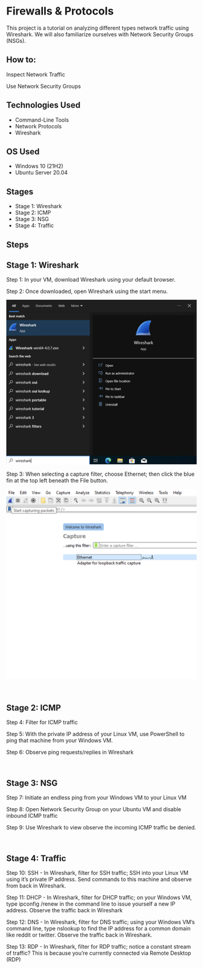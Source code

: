 
<h1>Firewalls & Protocols</h1>
This project is a tutorial on analyzing different types network traffic using Wireshark. We will also familiarize ourselves with Network Security Groups (NSGs). <br />


<h2>How to:</h2>


<p>
Inspect Network Traffic </p>
<p>
Use Network Security Groups </p>



<h2>Technologies Used</h2>

- Command-Line Tools
- Network Protocols
- Wireshark

<h2>OS Used </h2>

- Windows 10 (21H2)
- Ubuntu Server 20.04

<h2>Stages</h2>

- Stage 1: Wireshark
- Stage 2: ICMP
- Stage 3: NSG
- Stage 4: Traffic

<h2>Steps</h2>

<p>
<h2>Stage 1: Wireshark</h2>

Step 1: In your VM, download Wireshark using your default browser.

Step 2: Once downloaded, open Wireshark using the start menu.

![](media/STEP%202%20-%20OPEN%20WIRESHARK.png)

Step 3: When selecting a capture filter, choose Ethernet; then click the blue fin at the top left beneath the File button.

![](media/STEP%203%20-%20BEGIN%20CAPTURE.png)

</p>
<br />


<p>
<h2>Stage 2: ICMP</h2>

Step 4: Filter for ICMP traffic

Step 5: With the private IP address of your Linux VM, use PowerShell to ping that machine from your Windows VM.

Step 6: Observe ping requests/replies in Wireshark

</p>
<br />


<p>
<h2>Stage 3: NSG</h2>

Step 7: Initiate an endless ping from your Windows VM to your Linux VM

Step 8: Open Network Security Group on your Ubuntu VM and disable inbound ICMP traffic

Step 9: Use Wireshark to view observe the incoming ICMP traffic be denied.
</p>
<br />

<p>
<h2>Stage 4: Traffic</h2>

Step 10: SSH - In Wireshark, filter for SSH traffic; SSH into your Linux VM using it’s private IP address. Send commands to this machine and observe from back in Wireshark.

Step 11: DHCP - In Wireshark, filter for DHCP traffic; on your Windows VM, type ipconfig /renew in the command line to issue yourself a new IP address. Observe the traffic back in Wireshark

Step 12: DNS - In Wireshark, filter for DNS traffic; using your Windows VM’s command line, type nslookup to find the IP address for a common domain like reddit or twitter. Observe the traffic back in Wireshark.

Step 13: RDP - In Wireshark, filter for RDP traffic; notice a constant stream of traffic? This is because you’re currently connected via Remote Desktop (RDP)
<br />
